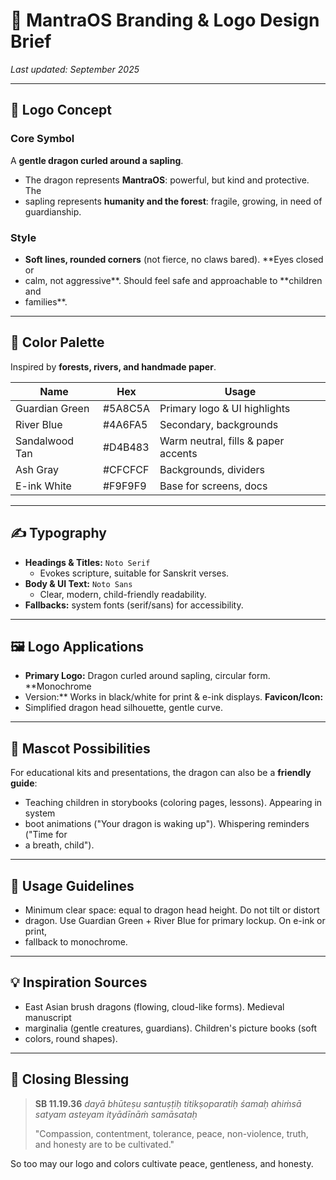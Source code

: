 # 🎨 MantraOS Branding & Logo Design Brief

_Last updated: September 2025_

---

## 🐉 Logo Concept

### Core Symbol
A **gentle dragon curled around a sapling**.
- The dragon represents **MantraOS**: powerful, but kind and protective. The
- sapling represents **humanity and the forest**: fragile, growing, in need
of guardianship.

### Style
- **Soft lines, rounded corners** (not fierce, no claws bared). **Eyes closed or
- calm, not aggressive**. Should feel safe and approachable to **children and
- families**.

---

## 🌈 Color Palette

Inspired by **forests, rivers, and handmade paper**.

| Name            | Hex      | Usage |
|-----------------|----------|-------|
| Guardian Green  | #5A8C5A  | Primary logo & UI highlights |
| River Blue      | #4A6FA5  | Secondary, backgrounds |
| Sandalwood Tan  | #D4B483  | Warm neutral, fills & paper accents |
| Ash Gray        | #CFCFCF  | Backgrounds, dividers |
| E-ink White     | #F9F9F9  | Base for screens, docs |

---

## ✍️ Typography

- **Headings & Titles:** `Noto Serif`
  - Evokes scripture, suitable for Sanskrit verses.
- **Body & UI Text:** `Noto Sans`
  - Clear, modern, child-friendly readability.
- **Fallbacks:** system fonts (serif/sans) for accessibility.

---

## 🖼️ Logo Applications

- **Primary Logo:** Dragon curled around sapling, circular form. **Monochrome
- Version:** Works in black/white for print & e-ink displays. **Favicon/Icon:**
- Simplified dragon head silhouette, gentle curve.

---

## 📸 Mascot Possibilities

For educational kits and presentations, the dragon can also be a **friendly
guide**:
- Teaching children in storybooks (coloring pages, lessons). Appearing in system
- boot animations ("Your dragon is waking up"). Whispering reminders ("Time for
- a breath, child").

---

## 📐 Usage Guidelines

- Minimum clear space: equal to dragon head height. Do not tilt or distort
- dragon. Use Guardian Green + River Blue for primary lockup. On e-ink or print,
- fallback to monochrome.

---

## 💡 Inspiration Sources

- East Asian brush dragons (flowing, cloud-like forms). Medieval manuscript
- marginalia (gentle creatures, guardians). Children's picture books (soft
- colors, round shapes).

---

## 🙏 Closing Blessing

> **SB 11.19.36** *dayā bhūteṣu santuṣṭiḥ titikṣoparatiḥ śamaḥ ahiṁsā satyam
> asteyam ityādīnāṁ samāsataḥ*
>
> "Compassion, contentment, tolerance, peace, non-violence, truth, and honesty
are to be cultivated."

So too may our logo and colors cultivate peace, gentleness, and honesty.
